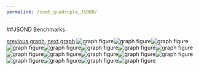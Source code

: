 ```yaml
---
permalink: /comb_quadruple_JSOND/
---
```


##JSOND Benchmarks

[previous graph](../comb_quadruple_H/), [next graph](../comb_quadruple_K/)
![graph figure](./images/quadruple/JSOND/JSOND-AVL_box.png)![graph figure](./images/quadruple/JSOND/JSOND-A_box.png)![graph figure](./images/quadruple/JSOND/JSOND-CYPHERD_box.png)![graph figure](./images/quadruple/JSOND/JSOND-EGG_box.png)![graph figure](./images/quadruple/JSOND/JSOND-FACE_box.png)![graph figure](./images/quadruple/JSOND/JSOND-FLOYD_box.png)![graph figure](./images/quadruple/JSOND/JSOND-F_box.png)![graph figure](./images/quadruple/JSOND/JSOND-H_box.png)![graph figure](./images/quadruple/JSOND/JSOND-JSOND_box.png)![graph figure](./images/quadruple/JSOND/JSOND-K_box.png)![graph figure](./images/quadruple/JSOND/JSOND-O_box.png)![graph figure](./images/quadruple/JSOND/JSOND-PDFD_box.png)![graph figure](./images/quadruple/JSOND/JSOND-RB_box.png)![graph figure](./images/quadruple/JSOND/JSOND-ROD_box.png)![graph figure](./images/quadruple/JSOND/JSOND-SMATRIX_box.png)![graph figure](./images/quadruple/JSOND/JSOND-SORTD_box.png)![graph figure](./images/quadruple/JSOND/JSOND-ZB_box.png)